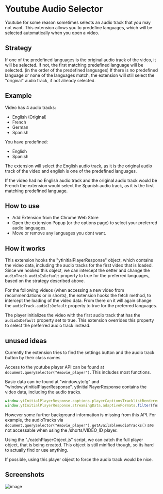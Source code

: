 # Youtube Audio Selector

Youtube for some reason sometimes selects an audio track that you may not want. 
This extension allows you to predefine languages, which will be selected automatically when you open a video.

## Strategy

If one of the predefined languages is the original audio track of the video, it will be selected.
If not, the first matching predefined language will be selected. (in the order of the predefined languages)
If there is no predefined language or none of the languages match, the extension will still select the "original" audio track, if not already selected.

## Example

Video has 4 audio tracks:
- English (Original)
- French
- German
- Spanish

You have predefined:
- English
- Spanish

The extension will select the English audio track, as it is the original audio track of the video and english is one of the predefined languages.

If the video had no English audio track and the original audio track would be French the extension would select the Spanish audio track, as it is the first matching predefined language.

## How to use 
* Add Extension from the Chrome Web Store
* Open the extension Popup (or the options page) to select your preferred audio languages.
* Move or remove any languages you dont want. 


## How it works

This extension hooks the "ytInitialPlayerResponse" object, which contains the video data, including the audio tracks for the first video that is loaded.
Since we hooked this object, we can intercept the setter and change the `audioTrack.audioIsDefault` property to true for the preferred languages,
based on the strategy described above.

For the following videos (when accessing a new video from recommendations or in shorts), the extension hooks the fetch method, to intercept the loading of the video data. From there on it will again change the `audioTrack.audioIsDefault` property to true for the preferred languages.

The player initializes the video with the first audio track that has the `audioIsDefault` property set to true.
This extension overrides this property to select the preferred audio track instead.

## unused ideas

Currently the extension tries to find the settings button and the audio track button by their class names.

Access to the youtube player API can be found at `document.querySelector("#movie_player")`.
This includes most functions. 

Basic data can be found at "window.ytcfg" and "window.ytInitialPlayerResponse".
ytInitialPlayerResponse contains the video data, including the audio tracks.

```js
window.ytInitialPlayerResponse.captions.playerCaptionsTracklistRenderer.audioTracks
window.ytInitialPlayerResponse.streamingData.adaptiveFormats.filter(format => format.mimeType.includes("audio"))
```

However some further background information is missing from this API. 
For example, the audioTracks via `document.querySelector("#movie_player").getAvailableAudioTracks()` are not accessable when using the /shorts/VIDEO_ID player. 

Using the "./catchPlayerObject.js" script, we can catch the full player object, that is being created.
This object is still minified though, so its hard to actually find or use anything.

If possible, using this player object to force the audio track would be nice. 

## Screenshots

![image](https://github.com/user-attachments/assets/dd36aa1a-7912-4f0c-954c-35f269fb54cf)

